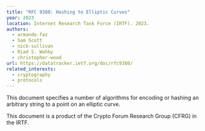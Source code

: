 ```yaml
---
title: "RFC 9380: Hashing to Elliptic Curves"
year: 2023
location: Internet Research Task Force (IRTF). 2023.
authors:
  - armando-faz
  - Sam Scott
  - nick-sullivan
  - Riad S. Wahby
  - christopher-wood
url: https://datatracker.ietf.org/doc/rfc9380/
related_interests:
  - cryptography
  - protocols
---
```


This document specifies a number of algorithms for encoding or hashing an arbitrary string to a point on an elliptic curve.

This document is a product of the Crypto Forum Research Group (CFRG) in the IRTF.
